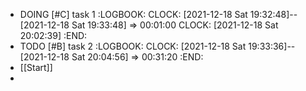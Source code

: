 - DOING [#C] task 1
  :LOGBOOK:
  CLOCK: [2021-12-18 Sat 19:32:48]--[2021-12-18 Sat 19:33:48] =>  00:01:00
  CLOCK: [2021-12-18 Sat 20:02:39]
  :END:
- TODO [#B] task 2
  :LOGBOOK:
  CLOCK: [2021-12-18 Sat 19:33:36]--[2021-12-18 Sat 20:04:56] =>  00:31:20
  :END:
- [[Start]]
-